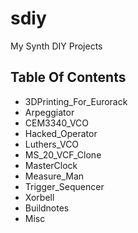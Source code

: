 # sdiy
My Synth DIY Projects 

## Table Of Contents
* 3DPrinting_For_Eurorack
* Arpeggiator
* CEM3340_VCO
* Hacked_Operator
* Luthers_VCO
* MS_20_VCF_Clone
* MasterClock
* Measure_Man
* Trigger_Sequencer
* Xorbell
* Buildnotes
* Misc


